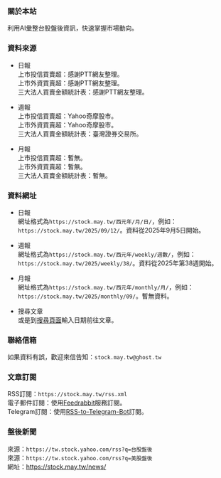 ### 關於本站

利用AI彙整台股盤後資訊，快速掌握市場動向。

### 資料來源

- 日報  
上市投信買賣超：感謝PTT網友整理。  
上市外資買賣超：感謝PTT網友整理。  
三大法人買賣金額統計表：感謝PTT網友整理。

- 週報  
上市投信買賣超：Yahoo奇摩股市。  
上市外資買賣超：Yahoo奇摩股市。  
三大法人買賣金額統計表：臺灣證券交易所。

- 月報  
上市投信買賣超：暫無。  
上市外資買賣超：暫無。  
三大法人買賣金額統計表：暫無。

### 資料網址

- 日報  
網址格式為`https://stock.may.tw/西元年/月/日/`，例如：`https://stock.may.tw/2025/09/12/`。資料從2025年9月5日開始。

- 週報  
網址格式為`https://stock.may.tw/西元年/weekly/週數/`，例如：`https://stock.may.tw/2025/weekly/38/`。資料從2025年第38週開始。

- 月報  
網址格式為`https://stock.may.tw/西元年/monthly/月/`，例如：`https://stock.may.tw/2025/monthly/09/`。暫無資料。

- 搜尋文章  
或是到[搜尋頁面](https://stock.may.tw/search/)輸入日期前往文章。

### 聯絡信箱

如果資料有誤，歡迎來信告知：`stock.may.tw@ghost.tw`  

### 文章訂閱

RSS訂閱：`https://stock.may.tw/rss.xml`  
電子郵件訂閱：使用[Feedrabbit](https://feedrabbit.com/)服務訂閱。  
Telegram訂閱：使用[RSS-to-Telegram-Bot](https://t.me/RSStT_Bot)訂閱。

### 盤後新聞

來源：`https://tw.stock.yahoo.com/rss?q=台股盤後`  
來源：`https://tw.stock.yahoo.com/rss?q=美股盤後`  
網址：<https://stock.may.tw/news/>
